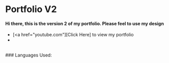 # Portfolio V2
#### Hi there, this is the version 2 of my portfolio. Please feel to use my design
- [<a href="youtube.com"][Click Here] to view my portfolio
-
<br />
### Languages Used:
